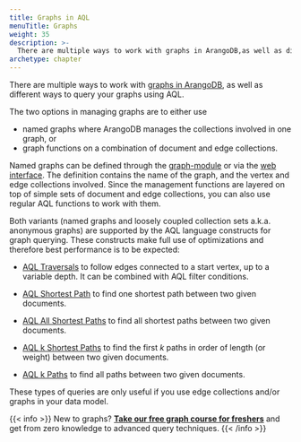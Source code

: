 ```yaml
---
title: Graphs in AQL
menuTitle: Graphs
weight: 35
description: >-
  There are multiple ways to work with graphs in ArangoDB,as well as different ways to query your graphs using AQL
archetype: chapter
---
```

There are multiple ways to work with [graphs in ArangoDB](../../graphs/first-steps.md),
as well as different ways to query your graphs using AQL.

The two options in managing graphs are to either use

- named graphs where ArangoDB manages the collections involved in one graph, or
- graph functions on a combination of document and edge collections.

Named graphs can be defined through the [graph-module](../../graphs/general-graphs/_index.md)
or via the [web interface](../../components/web-interface/_index.md).
The definition contains the name of the graph, and the vertex and edge collections
involved. Since the management functions are layered on top of simple sets of
document and edge collections, you can also use regular AQL functions to work with them. 

Both variants (named graphs and loosely coupled collection sets a.k.a. anonymous graphs)
are supported by the AQL language constructs for graph querying. These constructs
make full use of optimizations and therefore best performance is to be expected:

- [AQL Traversals](../../graphs/traversals/_index.md) to follow edges connected to a start vertex,
  up to a variable depth. It can be combined with AQL filter conditions.

- [AQL Shortest Path](shortest-path.md) to find one shortest path
  between two given documents.

- [AQL All Shortest Paths](all-shortest-paths.md) to find all shortest
  paths between two given documents.

- [AQL k Shortest Paths](k-shortest-paths.md) to find the first *k*
  paths in order of length (or weight) between two given documents.

- [AQL k Paths](k-paths.md) to find all paths between two given documents.

These types of queries are only useful if you use edge collections and/or graphs in
your data model.

{{< info >}}
New to graphs? [**Take our free graph course for freshers**](https://www.arangodb.com/arangodb-graph-course/)
and get from zero knowledge to advanced query techniques.
{{< /info >}}
